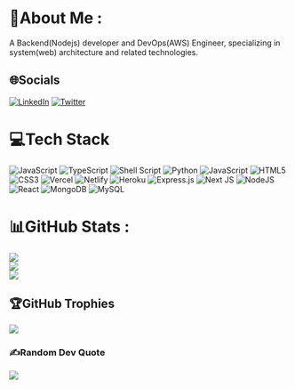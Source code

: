 # 💫About Me :

A Backend(Nodejs) developer and DevOps(AWS) Engineer, specializing in system(web) architecture and related technologies.

## 🌐Socials

[![LinkedIn](https://img.shields.io/badge/LinkedIn-%230077B5.svg?logo=linkedin&logoColor=white)](https://www.linkedin.com/in/ali-zakariyah-311067202/) [![Twitter](https://img.shields.io/badge/Twitter-%231DA1F2.svg?logo=Twitter&logoColor=white)](https://twitter.com/realAlibaba001)

<!-- [![Stack Overflow](https://img.shields.io/badge/-Stackoverflow-FE7A16?logo=stack-overflow&logoColor=white)](https://stackoverflow.com/users/14892629) -->

# 💻Tech Stack

![JavaScript](https://img.shields.io/badge/c-%2300599C.svg?style=plastic&logo=c&logoColor=white) ![TypeScript](https://img.shields.io/badge/Solidity-%23363636.svg?style=plastic&logo=solidity&logoColor=white) ![Shell Script](https://img.shields.io/badge/shell_script-%23121011.svg?style=plastic&logo=gnu-bash&logoColor=white) ![Python](https://img.shields.io/badge/python-3670A0?style=plastic&logo=python&logoColor=ffdd54) ![JavaScript](https://img.shields.io/badge/javascript-%23323330.svg?style=plastic&logo=javascript&logoColor=%23F7DF1E) ![HTML5](https://img.shields.io/badge/html5-%23E34F26.svg?style=plastic&logo=html5&logoColor=white) ![CSS3](https://img.shields.io/badge/css3-%231572B6.svg?style=plastic&logo=css3&logoColor=white) ![Vercel](https://img.shields.io/badge/vercel-%23000000.svg?style=plastic&logo=vercel&logoColor=white) ![Netlify](https://img.shields.io/badge/netlify-%23000000.svg?style=plastic&logo=netlify&logoColor=#00C7B7) ![Heroku](https://img.shields.io/badge/heroku-%23430098.svg?style=plastic&logo=heroku&logoColor=white) ![Express.js](https://img.shields.io/badge/express.js-%23404d59.svg?style=plastic&logo=express&logoColor=%2361DAFB) ![Next JS](https://img.shields.io/badge/Next-black?style=plastic&logo=next.js&logoColor=white) ![NodeJS](https://img.shields.io/badge/node.js-6DA55F?style=plastic&logo=node.js&logoColor=white) ![React](https://img.shields.io/badge/react-%2320232a.svg?style=plastic&logo=react&logoColor=%2361DAFB) ![MongoDB](https://img.shields.io/badge/MongoDB-%234ea94b.svg?style=plastic&logo=mongodb&logoColor=white) ![MySQL](https://img.shields.io/badge/mysql-%2300f.svg?style=plastic&logo=mysql&logoColor=white)

# 📊GitHub Stats :

![](https://github-readme-stats.vercel.app/api?username=albaba0010&theme=react&hide_border=false&include_all_commits=false&count_private=false)<br/>
![](https://github-readme-streak-stats.herokuapp.com/?user=alibaba0010&theme=react&hide_border=false)<br/>
![](https://github-readme-stats.vercel.app/api/top-langs/?username=alibaba0010&theme=react&hide_border=false&include_all_commits=false&count_private=false&layout=compact)

## 🏆GitHub Trophies

![](https://github-profile-trophy.vercel.app/?username=alibaba0010&theme=nord&no-frame=true&no-bg=true&margin-w=4)

### ✍️Random Dev Quote

![](https://quotes-github-readme.vercel.app/api?type=horizontal&theme=radical)
